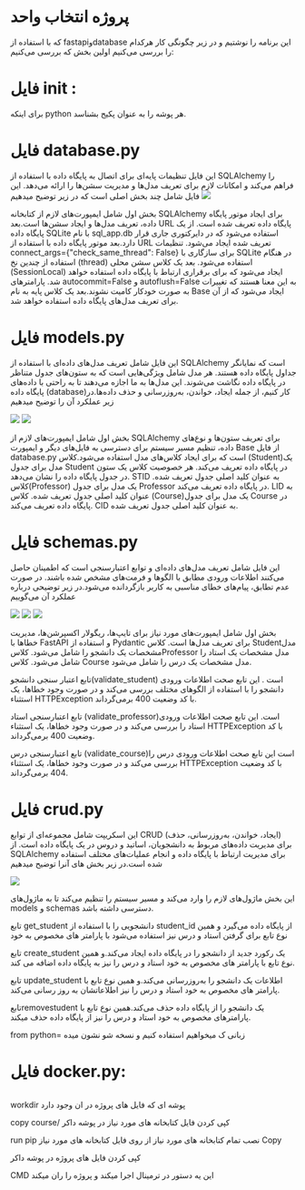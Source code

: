 # پروژه انتخاب واحد
که با استفاده از fastapiوdatabase این برنامه را نوشتیم و در زیر چگونگی کار هرکدام را بررسی می‌کنیم 
اولین بخش که بررسی می‌کنیم:
# فایل init :
برای اینکه python هر پوشه را به عنوان پکیج بشناسد. 
# فایل database.py 
این فایل  تنظیمات پایه‌ای برای اتصال به پایگاه داده با استفاده از SQLAlchemy را فراهم می‌کند و امکانات لازم برای تعریف مدل‌ها و مدیریت سشن‌ها را ارائه می‌دهد. این فایل شامل چند بخش اصلی است که در زیر توضیح میدهیم
<img src="https://github.com/sanheydar/sa_poroject/blob/main/one.png?raw=true" />


بخش اول شامل ایمپورت‌های لازم از کتابخانه SQLAlchemy برای ایجاد موتور پایگاه داده، تعریف مدل‌ها و ایجاد سشن‌ها است.بعد URL پایگاه داده تعریف شده است.  از یک پایگاه داده SQLite با نام sql_app.db استفاده می‌شود که در دایرکتوری جاری قرار دارد.بعد موتور پایگاه داده با استفاده از URL تعریف شده ایجاد می‌شود. تنظیمات connect_args={"check_same_thread": False} برای سازگاری با SQLite در هنگام استفاده از چندین نخ (thread) استفاده می‌شود.
بعد یک کلاس سشن محلی (SessionLocal) ایجاد می‌شود که برای برقراری ارتباط با پایگاه داده استفاده خواهد شد. پارامترهای autocommit=False و autoflush=False به این معنا هستند که تغییرات به صورت خودکار کامیت  نشوند.بعد یک کلاس پایه به نام Base ایجاد می‌شود که از آن برای تعریف مدل‌های پایگاه داده استفاده خواهد شد.

# فایل models.py 
این فایل شامل تعریف مدل‌های داده‌ای با استفاده از SQLAlchemy است که نمایانگر جداول پایگاه داده هستند. هر مدل شامل ویژگی‌هایی است که به ستون‌های جدول متناظر در پایگاه داده نگاشت می‌شوند. این مدل‌ها به ما اجازه می‌دهند تا به راحتی با داده‌های پایگاه داده (database)کار کنیم، از جمله ایجاد، خواندن، به‌روزرسانی و حذف داده‌ها.در زیر عملکرد آن را توضیح میدهیم

<img src="https://github.com/sanheydar/sa_poroject/blob/main/two.png?raw=true" />
<img src="https://github.com/sanheydar/sa_poroject/blob/main/three.png?raw=true" />

بخش اول شامل ایمپورت‌های لازم از SQLAlchemy برای تعریف ستون‌ها و نوع‌های داده، تنظیم مسیر سیستم برای دسترسی به فایل‌های دیگر و ایمپورت Base از فایل database.py است که برای ایجاد کلاس‌های مدل استفاده می‌شود.کلاس (Student)یک مدل برای جدول Student در پایگاه داده تعریف می‌کند. هر خصوصیت کلاس یک ستون در جدول پایگاه داده را نشان می‌دهد. STID به عنوان کلید اصلی جدول تعریف شده.
کلاس(Professor) یک مدل برای جدول Professor در پایگاه داده تعریف می‌کند. LID به عنوان کلید اصلی جدول تعریف شده.
 کلاس (Course)یک مدل برای جدول Course در پایگاه داده تعریف می‌کند. CID به عنوان کلید اصلی جدول تعریف شده.

# فایل schemas.py 
این فایل شامل تعریف مدل‌های داده‌ای و توابع اعتبارسنجی است که اطمینان حاصل می‌کنند اطلاعات ورودی مطابق با الگوها و فرمت‌های مشخص شده باشند. در صورت عدم تطابق، پیام‌های خطای مناسبی به کاربر بازگردانده می‌شود.در زیر توضیحی درباره عملکرد آن می‌گوییم

<img src="https://github.com/sanheydar/sa_poroject/blob/main/four.png?raw=true" />
<img src="https://github.com/sanheydar/sa_poroject/blob/main/five.png?raw=true" />
<img src="https://github.com/sanheydar/sa_poroject/blob/main/six.png?raw=true" />

بخش اول شامل ایمپورت‌های مورد نیاز برای تایپ‌ها، ریگولار اکسپرشن‌ها، مدیریت خطاها با FastAPI و استفاده از Pydantic برای تعریف مدل‌ها است.
کلاس  Studentمدل مشخصات یک دانشجو را شامل می‌شود.
کلاسProfessor مدل مشخصات یک استاد را شامل می‌شود.
کلاس Course مدل مشخصات یک درس را شامل می‌شود.


تابع اعتبار سنجی دانشجو(validate_student) است .
این تابع صحت اطلاعات ورودی دانشجو را با استفاده از الگوهای مختلف بررسی می‌کند و در صورت وجود خطاها، یک استثناء HTTPException با کد وضعیت 400 برمی‌گرداند.

تابع اعتبارسنجی استاد (validate_professor)است.
این تابع صحت اطلاعات ورودی استاد را بررسی می‌کند و در صورت وجود خطاها، یک استثناء HTTPException با کد وضعیت 400 برمی‌گرداند.

تابع اعتبارسنجی درس (validate_course)است
این تابع صحت اطلاعات ورودی درس را بررسی می‌کند و در صورت وجود خطاها، یک استثناء HTTPException با کد وضعیت 404 برمی‌گرداند.

# فایل crud.py
این اسکریپت شامل مجموعه‌ای از توابع CRUD (ایجاد، خواندن، به‌روزرسانی، حذف) برای مدیریت داده‌های مربوط به دانشجویان، اساتید و دروس در یک پایگاه داده است. از SQLAlchemy برای مدیریت ارتباط با پایگاه داده و انجام عملیات‌های مختلف استفاده شده است.در زیر بخش های آنرا توضیح میدهیم

<img src="https://github.com/sanheydar/sa_poroject/blob/main/seven.png?raw=true" />


این بخش ماژول‌های لازم را وارد می‌کند و مسیر سیستم را تنظیم می‌کند تا به ماژول‌های models و schemas دسترسی داشته باشد.

 تابع get_student دانشجویی را با استفاده از student_id از پایگاه داده می‌گیرد و همین نوع تابع برای گرفتن استاد و درس نیز استفاده می‌شود با پارامتر های مخصوص به خود 
 
 تابع create_student یک رکورد جدید از دانشجو را در پایگاه داده ایجاد می‌کند.و همین نوع تابع با پارامتر های مخصوص به خود استاد و درس را نیز به پایگاه داده اضافه می کند. 

 تابع update_student اطلاعات یک دانشجو را به‌روزرسانی می‌کند.و همین نوع تابع با پارامتر های مخصوص به خود استاد و درس را نیز اطلاعاتشان به روز رسانی می‌کند.

تابعremovestudent یک دانشجو را از پایگاه داده حذف می‌کند.همین نوع تابع با پارامترهای مخصوص به خود استاد و درس را نیز از پایگاه داده حذف میکند. 

from python=
زبانی ک میخواهیم  استفاده کنیم و نسخه شو نشون میده

# فایل docker.py:
<img scr="https://github.com/sanheydar/sa_poroject/blob/main/eight.png?raw=true"/>


 workdir
پوشه ای که فایل های پروژه در ان وجود دارد

copy course/
کپی کردن فایل کتابخانه های مورد نیاز در پوشه داکر

run pip
نصب تمام کتابخانه های مورد نیاز از روی فایل کتابخانه های مورد نیاز
Copy

کپی کردن فایل های پروژه در پوشه داکر

CMD
این یه دستور در ترمینال اجرا میکند و پروژه را ران میکند

